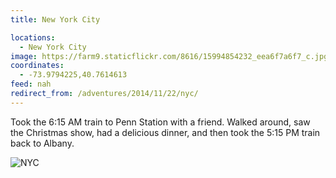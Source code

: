 ```yaml
---
title: New York City

locations:
  - New York City
image: https://farm9.staticflickr.com/8616/15994854232_eea6f7a6f7_c.jpg
coordinates:
  - -73.9794225,40.7614613
feed: nah
redirect_from: /adventures/2014/11/22/nyc/
---
```


Took the 6:15 AM train to Penn Station with a friend. Walked around, saw the Christmas show, had a delicious dinner, and then took the 5:15 PM train back to Albany.

<div class="photos">

<img src="https://farm9.staticflickr.com/8616/15994854232_878e5f6237_h.jpg" alt="NYC">
</div>

